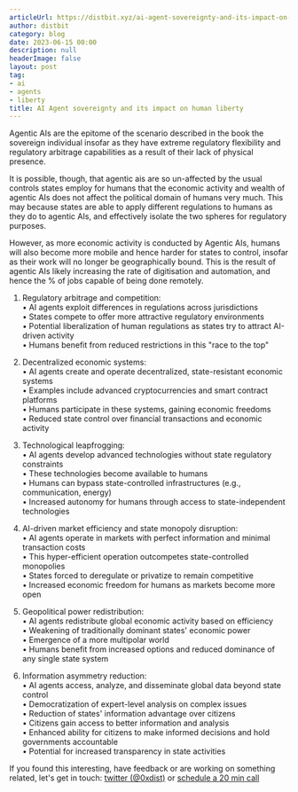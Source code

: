 ```yaml
---
articleUrl: https://distbit.xyz/ai-agent-sovereignty-and-its-impact-on-human-liberty
author: distbit
category: blog
date: 2023-06-15 00:00
description: null
headerImage: false
layout: post
tag:
- ai
- agents
- liberty
title: AI Agent sovereignty and its impact on human liberty
---
```



 

Agentic AIs are the epitome of the scenario described in the book the sovereign individual insofar as they have extreme regulatory flexibility and regulatory arbitrage capabilities as a result of their lack of physical presence.   

It is possible, though, that agentic ais are so un-affected by the usual controls states employ for humans that the economic activity and wealth of agentic AIs does not affect the political domain of humans very much. This may because states are able to apply different regulations to humans as they do to agentic AIs, and effectively isolate the two spheres for regulatory purposes.  

However, as more economic activity is conducted by Agentic AIs, humans will also become more mobile and hence harder for states to control, insofar as their work will no longer be geographically bound. This is the result of agentic AIs likely increasing the rate of digitisation and automation, and hence the % of jobs capable of being done remotely.  


1. Regulatory arbitrage and competition:  
• AI agents exploit differences in regulations across jurisdictions  
• States compete to offer more attractive regulatory environments  
• Potential liberalization of human regulations as states try to attract AI-driven activity  
• Humans benefit from reduced restrictions in this "race to the top"  

2. Decentralized economic systems:  
• AI agents create and operate decentralized, state-resistant economic systems  
• Examples include advanced cryptocurrencies and smart contract platforms  
• Humans participate in these systems, gaining economic freedoms  
• Reduced state control over financial transactions and economic activity  

3. Technological leapfrogging:  
• AI agents develop advanced technologies without state regulatory constraints  
• These technologies become available to humans  
• Humans can bypass state-controlled infrastructures (e.g., communication, energy)  
• Increased autonomy for humans through access to state-independent technologies  

4. AI-driven market efficiency and state monopoly disruption:  
• AI agents operate in markets with perfect information and minimal transaction costs  
• This hyper-efficient operation outcompetes state-controlled monopolies  
• States forced to deregulate or privatize to remain competitive  
• Increased economic freedom for humans as markets become more open  

5. Geopolitical power redistribution:  
• AI agents redistribute global economic activity based on efficiency  
• Weakening of traditionally dominant states' economic power  
• Emergence of a more multipolar world  
• Humans benefit from increased options and reduced dominance of any single state system  

6. Information asymmetry reduction:  
• AI agents access, analyze, and disseminate global data beyond state control  
• Democratization of expert-level analysis on complex issues  
• Reduction of states' information advantage over citizens  
• Citizens gain access to better information and analysis  
• Enhanced ability for citizens to make informed decisions and hold governments accountable  
• Potential for increased transparency in state activities  

If you found this interesting, have feedback or are working on something related, let's get in touch: [twitter (@0xdist)](https://twitter.com/0xdist) or [schedule a 20 min call](https://cal.com/distbit/20min)